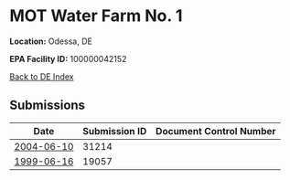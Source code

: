 # MOT Water Farm No. 1

**Location:** Odessa, DE

**EPA Facility ID:** 100000042152

[Back to DE Index](../../index.md)

## Submissions

| Date | Submission ID | Document Control Number |
|------|--------------|-------------------------|
| [2004-06-10](submissions/31214.md) | 31214 |  |
| [1999-06-16](submissions/19057.md) | 19057 |  |
